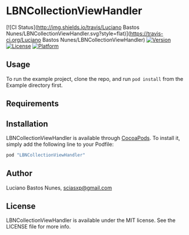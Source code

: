 # LBNCollectionViewHandler

[![CI Status](http://img.shields.io/travis/Luciano Bastos Nunes/LBNCollectionViewHandler.svg?style=flat)](https://travis-ci.org/Luciano Bastos Nunes/LBNCollectionViewHandler)
[![Version](https://img.shields.io/cocoapods/v/LBNCollectionViewHandler.svg?style=flat)](http://cocoapods.org/pods/LBNCollectionViewHandler)
[![License](https://img.shields.io/cocoapods/l/LBNCollectionViewHandler.svg?style=flat)](http://cocoapods.org/pods/LBNCollectionViewHandler)
[![Platform](https://img.shields.io/cocoapods/p/LBNCollectionViewHandler.svg?style=flat)](http://cocoapods.org/pods/LBNCollectionViewHandler)

## Usage

To run the example project, clone the repo, and run `pod install` from the Example directory first.

## Requirements

## Installation

LBNCollectionViewHandler is available through [CocoaPods](http://cocoapods.org). To install
it, simply add the following line to your Podfile:

```ruby
pod "LBNCollectionViewHandler"
```

## Author

Luciano Bastos Nunes, sciasxp@gmail.com

## License

LBNCollectionViewHandler is available under the MIT license. See the LICENSE file for more info.
